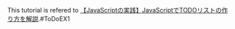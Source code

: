 This tutorial is refered to [【JavaScriptの実践】JavaScriptでTODOリストの作り方を解説](https://tcd-theme.com/2021/08/javascript-todolist.html).#ToDoEX1

